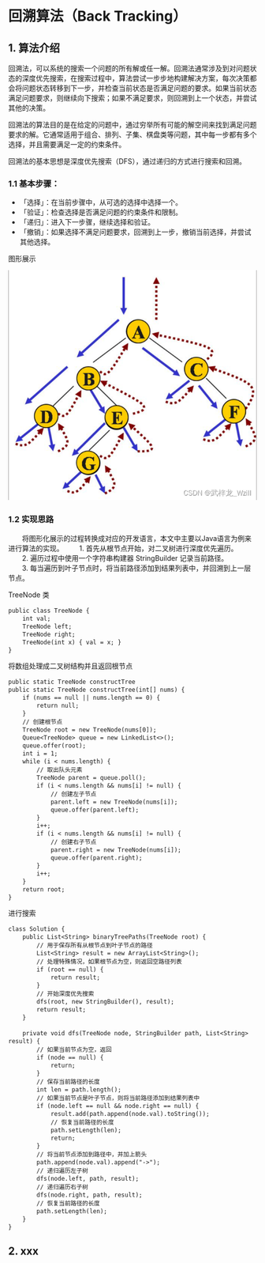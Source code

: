 # 回溯算法（Back Tracking）

## 1. 算法介绍
回溯法，可以系统的搜索一个问题的所有解或任一解。回溯法通常涉及到对问题状态的深度优先搜索，在搜索过程中，算法尝试一步步地构建解决方案，每次决策都会将问题状态转移到下一步，并检查当前状态是否满足问题的要求。如果当前状态满足问题要求，则继续向下搜索；如果不满足要求，则回溯到上一个状态，并尝试其他的决策。

回溯法的算法目的是在给定的问题中，通过穷举所有可能的解空间来找到满足问题要求的解。它通常适用于组合、排列、子集、棋盘类等问题，其中每一步都有多个选择，并且需要满足一定的约束条件。

回溯法的基本思想是深度优先搜索（DFS），通过递归的方式进行搜索和回溯。

### 1.1 基本步骤：
- 「选择」：在当前步骤中，从可选的选择中选择一个。
- 「验证」：检查选择是否满足问题的约束条件和限制。
- 「递归」：进入下一步骤，继续选择和验证。
- 「撤销」：如果选择不满足问题要求，回溯到上一步，撤销当前选择，并尝试其他选择。

图形展示

![enter image description here](https://github.com/xiaohuidu/algorithm/blob/master/images/af04fbf27f884eae844d356d4c9bd3ea.png)

### 1.2 实现思路

  将图形化展示的过程转换成对应的开发语言，本文中主要以Java语言为例来进行算法的实现。
  1. 首先从根节点开始，对二叉树进行深度优先遍历。\
  2. 遍历过程中使用一个字符串构建器 StringBuilder 记录当前路径。\
  3.  每当遍历到叶子节点时，将当前路径添加到结果列表中，并回溯到上一层节点。
  

TreeNode 类
```
public class TreeNode {
    int val;
    TreeNode left;
    TreeNode right;
    TreeNode(int x) { val = x; }
}
```
将数组处理成二叉树结构并且返回根节点
```
public static TreeNode constructTree
public static TreeNode constructTree(int[] nums) {
    if (nums == null || nums.length == 0) {
        return null;
    }
    // 创建根节点
    TreeNode root = new TreeNode(nums[0]);  
    Queue<TreeNode> queue = new LinkedList<>();
    queue.offer(root);
    int i = 1;
    while (i < nums.length) {
        // 取出队头元素
        TreeNode parent = queue.poll();  
        if (i < nums.length && nums[i] != null) {
            // 创建左子节点
            parent.left = new TreeNode(nums[i]);  
            queue.offer(parent.left);
        }
        i++;
        if (i < nums.length && nums[i] != null) {
            // 创建右子节点
            parent.right = new TreeNode(nums[i]);  
            queue.offer(parent.right);
        }
        i++;
    }
    return root;
}
```
进行搜索
```
class Solution {
    public List<String> binaryTreePaths(TreeNode root) {
        // 用于保存所有从根节点到叶子节点的路径
        List<String> result = new ArrayList<String>();  
        // 处理特殊情况，如果根节点为空，则返回空路径列表
        if (root == null) {  
            return result;
        }
        // 开始深度优先搜索
        dfs(root, new StringBuilder(), result);  
        return result;
    }

    private void dfs(TreeNode node, StringBuilder path, List<String> result) {
        // 如果当前节点为空，返回
        if (node == null) {  
            return;
        }
        // 保存当前路径的长度
        int len = path.length();  
        // 如果当前节点是叶子节点，则将当前路径添加到结果列表中
        if (node.left == null && node.right == null) {  
            result.add(path.append(node.val).toString());
            // 恢复当前路径的长度
            path.setLength(len);  
            return;
        }
        // 将当前节点添加到路径中，并加上箭头
        path.append(node.val).append("->");  
        // 递归遍历左子树
        dfs(node.left, path, result);
        // 递归遍历右子树  
        dfs(node.right, path, result);
        // 恢复当前路径的长度  
        path.setLength(len);  
    }
}

```
## 2. xxx
<!--stackedit_data:
eyJoaXN0b3J5IjpbLTIwNDA3MDUzNDQsLTE4NTMzMjIzNTldfQ
==
-->